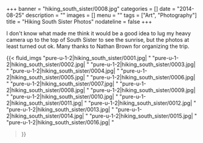 +++
banner = "hiking_south_sister/0008.jpg"
categories = []
date = "2014-08-25"
description = ""
images = []
menu = ""
tags = ["Art", "Photography"]
title = "Hiking South Sister Photos"
nodateline = false
+++

I don't know what made me think it would be a good idea to lug my heavy camera up to the top 
of South Sister to see the sunrise, but the photos at least turned out ok. Many thanks to Nathan
Brown for organizing the trip.

{{< fluid_imgs 
  "pure-u-1-2|hiking_south_sister/0001.jpg| "
  "pure-u-1-2|hiking_south_sister/0002.jpg| "
  "pure-u-1-2|hiking_south_sister/0003.jpg| "
  "pure-u-1-2|hiking_south_sister/0004.jpg| "
  "pure-u-1-2|hiking_south_sister/0005.jpg| "
  "pure-u-1-2|hiking_south_sister/0006.jpg| "
  "pure-u-1-2|hiking_south_sister/0007.jpg| "
  "pure-u-1-2|hiking_south_sister/0008.jpg| "
  "pure-u-1-2|hiking_south_sister/0009.jpg| "
  "pure-u-1-2|hiking_south_sister/0010.jpg| "
  "pure-u-1-2|hiking_south_sister/0011.jpg| "
  "pure-u-1-2|hiking_south_sister/0012.jpg| "
  "pure-u-1-2|hiking_south_sister/0013.jpg| "
  "pure-u-1-2|hiking_south_sister/0014.jpg| "
  "pure-u-1-2|hiking_south_sister/0015.jpg| "
  "pure-u-1-2|hiking_south_sister/0016.jpg| "

>}}
